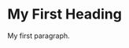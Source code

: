 <!DOCTYPE html>
<html>
  <head> 
    
  <title>page title</title>
  
  </head>
  
<body>

<h1 color: "red">My First Heading</h1>

<p>My first paragraph.</p>

</body>
</html>
